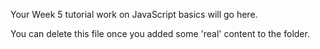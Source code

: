 Your Week 5 tutorial work on JavaScript basics will go here.

You can delete this file once you added some 'real' content to the folder.